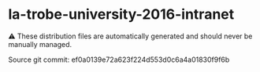 # la-trobe-university-2016-intranet

:warning: These distribution files are automatically generated and should never be manually managed.

Source git commit: ef0a0139e72a623f224d553d0c6a4a01830f9f6b
